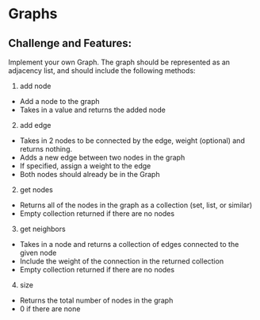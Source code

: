 # Graphs

## Challenge and Features:

Implement your own Graph. The graph should be represented as an adjacency list, and should include the following methods:

1. add node
- Add a node to the graph
- Takes in a value and returns the added node

2. add edge
- Takes in 2 nodes to be connected by the edge, weight (optional) and returns nothing.
- Adds a new edge between two nodes in the graph
- If specified, assign a weight to the edge
- Both nodes should already be in the Graph

2. get nodes
- Returns all of the nodes in the graph as a collection (set, list, or similar)
- Empty collection returned if there are no nodes

3. get neighbors
- Takes in a node and returns a collection of edges connected to the given node
- Include the weight of the connection in the returned collection
- Empty collection returned if there are no nodes

4. size
- Returns the total number of nodes in the graph
- 0 if there are none
